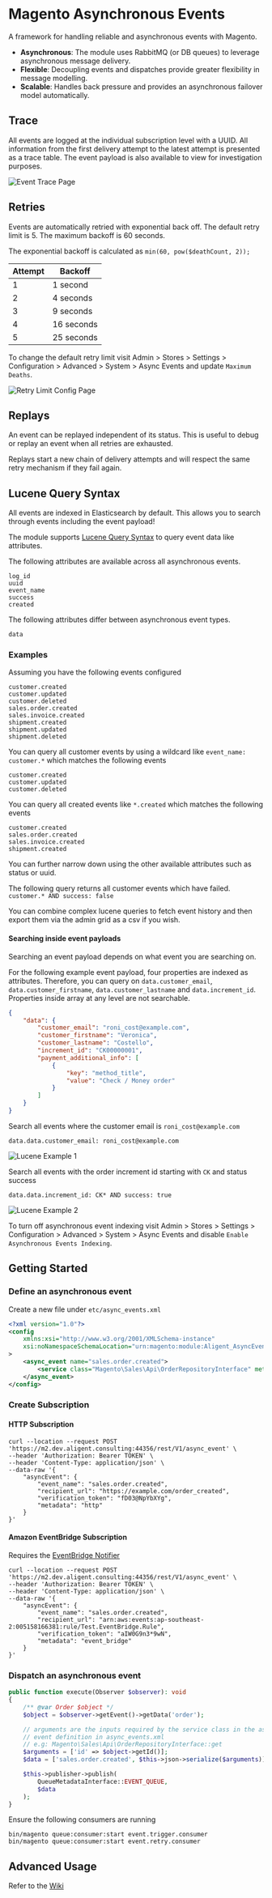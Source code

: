 # Magento Asynchronous Events

A framework for handling reliable and asynchronous events with Magento.

* **Asynchronous**: The module uses RabbitMQ (or DB queues) to leverage asynchronous message delivery.
* **Flexible**: Decoupling events and dispatches provide greater flexibility in message modelling.
* **Scalable**: Handles back pressure and provides an asynchronous failover model automatically.

## Trace

All events are logged at the individual subscription level with a UUID.
All information from the first delivery attempt to the latest attempt is presented as a trace table. The event payload
is also available to view for investigation purposes.

![Event Trace Page](docs/trace.png)


## Retries

Events are automatically retried with exponential back off. The default retry limit is 5. The maximum backoff is
60 seconds.

The exponential backoff is calculated as `min(60, pow($deathCount, 2));`

| Attempt | Backoff     |
|---------|-------------|
| 1       | 1 second    |
| 2       | 4 seconds   |
| 3       | 9 seconds   |
| 4       | 16 seconds  |
| 5       | 25 seconds  |

To change the default retry limit visit Admin > Stores > Settings > Configuration > Advanced > System > Async Events and update `Maximum Deaths`.

![Retry Limit Config Page](docs/retry_limit_config.png)


## Replays

An event can be replayed independent of its status. This is useful to debug or replay an event when all retries are
exhausted.

Replays start a new chain of delivery attempts and will respect the same retry mechanism if they fail again.


## Lucene Query Syntax

All events are indexed in Elasticsearch by default. This allows you to search through events including the event payload!

The module supports [Lucene Query Syntax](https://lucene.apache.org/core/2_9_4/queryparsersyntax.html) to query event data like attributes.

The following attributes are available across all asynchronous events.

```
log_id
uuid
event_name
success
created
```
The following attributes differ between asynchronous event types.
```
data
```

### Examples

Assuming you have the following events configured
```
customer.created
customer.updated
customer.deleted
sales.order.created
sales.invoice.created
shipment.created
shipment.updated
shipment.deleted
```
You can query all customer events by using a wildcard like `event_name: customer.*` which matches the following events
```
customer.created
customer.updated
customer.deleted
```

You can query all created events like `*.created` which matches the following events
```
customer.created
sales.order.created
sales.invoice.created
shipment.created
```

You can further narrow down using the other available attributes such as status or uuid.

The following query returns all customer events which have failed. `customer.* AND success: false`

You can combine complex lucene queries to fetch event history and then export them via the admin grid as a csv if you wish.

#### Searching inside event payloads
Searching an event payload depends on what event you are searching on.

For the following example event payload, four properties are indexed as attributes. Therefore, you can query on
`data.customer_email`, `data.customer_firstname`, `data.customer_lastname` and `data.increment_id`.
Properties inside array at any level are not searchable.

```json
{
    "data": {
        "customer_email": "roni_cost@example.com",
        "customer_firstname": "Veronica",
        "customer_lastname": "Costello",
        "increment_id": "CK00000001",
        "payment_additional_info": [
            {
                "key": "method_title",
                "value": "Check / Money order"
            }
        ]
    }
}
```

Search all events where the customer email is `roni_cost@example.com`

`data.data.customer_email: roni_cost@example.com`

![Lucene Example 1](docs/lucene_example_1.png)

Search all events with the order increment id starting with `CK` and status success

`data.data.increment_id: CK* AND success: true`

![Lucene Example 2](docs/lucene_example_2.png)

To turn off asynchronous event indexing visit Admin > Stores > Settings > Configuration > Advanced > System >
Async Events and disable `Enable Asynchronous Events Indexing`.

## Getting Started

### Define an asynchronous event
Create a new file under `etc/async_events.xml`
```xml
<?xml version="1.0"?>
<config
    xmlns:xsi="http://www.w3.org/2001/XMLSchema-instance"
    xsi:noNamespaceSchemaLocation="urn:magento:module:Aligent_AsyncEvents:etc/async_events.xsd"
>
    <async_event name="sales.order.created">
        <service class="Magento\Sales\Api\OrderRepositoryInterface" method="get"/>
    </async_event>
</config>
```

### Create Subscription

#### HTTP Subscription
```shell
curl --location --request POST 'https://m2.dev.aligent.consulting:44356/rest/V1/async_event' \
--header 'Authorization: Bearer TOKEN' \
--header 'Content-Type: application/json' \
--data-raw '{
    "asyncEvent": {
        "event_name": "sales.order.created",
        "recipient_url": "https://example.com/order_created",
        "verification_token": "fD03@NpYbXYg",
        "metadata": "http"
    }
}'
```

#### Amazon EventBridge Subscription
Requires the [EventBridge Notifier](https://github.com/aligent/magento2-eventbridge-notifier)

```shell
curl --location --request POST 'https://m2.dev.aligent.consulting:44356/rest/V1/async_event' \
--header 'Authorization: Bearer TOKEN' \
--header 'Content-Type: application/json' \
--data-raw '{
    "asyncEvent": {
        "event_name": "sales.order.created",
        "recipient_url": "arn:aws:events:ap-southeast-2:005158166381:rule/Test.EventBridge.Rule",
        "verification_token": "aIW0G9n3*9wN",
        "metadata": "event_bridge"
    }
}'
```

### Dispatch an asynchronous event
```php
public function execute(Observer $observer): void
{
    /** @var Order $object */
    $object = $observer->getEvent()->getData('order');

    // arguments are the inputs required by the service class in the asynchronous
    // event definition in async_events.xml
    // e.g: Magento\Sales\Api\OrderRepositoryInterface::get
    $arguments = ['id' => $object->getId()];
    $data = ['sales.order.created', $this->json->serialize($arguments)];

    $this->publisher->publish(
        QueueMetadataInterface::EVENT_QUEUE,
        $data
    );
}
```
Ensure the following consumers are running

```shell
bin/magento queue:consumer:start event.trigger.consumer
bin/magento queue:consumer:start event.retry.consumer
```

## Advanced Usage
Refer to the [Wiki](https://github.com/aligent/magento-async-events/wiki)
